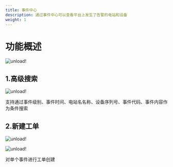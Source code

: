 ```yaml
---
title: 事件中心
description: 通过事件中心可以查看平台上发生了告警的电站和设备
weight: 1
---
```


# 功能概述

![unload!](/../../zh/photo/docs/ops/event-enter.png)

## 1.高级搜索

![unload!](/../../zh/photo/docs/ops/search.png)

支持通过事件级别、事件时间、电站名名称、设备序列号、事件代码、事件内容作为条件搜索

## 2.新建工单

![unload!](/../../zh/photo/docs/ops/ticket.png)

![unload!](/../../zh/photo/docs/ops/ticket1.png)

对单个事件进行工单创建
